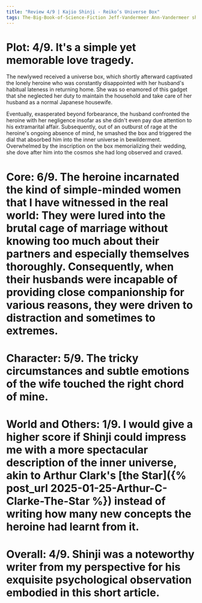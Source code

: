 ```yaml
---
title: "Review 4/9 | Kajio Shinji - Reiko’s Universe Box"
tags: The-Big-Book-of-Science-Fiction Jeff-Vandermeer Ann-Vandermeer short-story novelette science-fiction 1947- 1981
---
```




# Plot: 4/9. It's a simple yet memorable love tragedy.
The newlywed received a universe box, which shortly afterward captivated the lonely heroine who was constantly disappointed with her husband's habitual lateness in returning home. She was so enamored of this gadget that she neglected her duty to maintain the household and take care of her husband as a normal Japanese housewife.

Eventually, exasperated beyond forbearance, the husband confronted the heroine with her negligence insofar as she didn't even pay due attention to his extramarital affair. 
Subsequently, out of an outburst of rage at the heroine's ongoing absence of mind, he smashed the box and triggered the dial that absorbed him into the inner universe in bewilderment. Overwhelmed by the inscription on the box memorializing their wedding, she dove after him into the cosmos she had long observed and craved.




# Core: 6/9. The heroine incarnated the kind of simple-minded women that I have witnessed in the real world: They were lured into the brutal cage of marriage without knowing too much about their partners and especially themselves thoroughly. Consequently, when their husbands were incapable of providing close companionship for various reasons, they were driven to distraction and sometimes to extremes.



# Character: 5/9. The tricky circumstances and subtle emotions of the wife touched the right chord of mine.



# World and Others: 1/9. I would give a higher score if Shinji could impress me with a more spectacular description of the inner universe, akin to Arthur Clark's [the Star]({% post_url 2025-01-25-Arthur-C-Clarke-The-Star %}) instead of writing how many new concepts the heroine had learnt from it.



# Overall: 4/9. Shinji was a noteworthy writer from my perspective for his exquisite psychological observation embodied in this short article.
